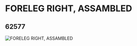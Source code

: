 # FORELEG RIGHT, ASSAMBLED
## 62577
![FORELEG RIGHT, ASSAMBLED](https://lc-www-live-s.legocdn.com/media/bricks/5/2/6040028.jpg)